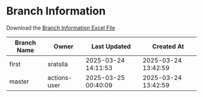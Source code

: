 # Branch Information

Download the [Branch Information Excel File](branch_info.xlsx)

| Branch Name | Owner | Last Updated | Created At |
|---|---|---|---|
| first | sratslla | 2025-03-24 14:11:53 | 2025-03-24 13:42:59 |
| master | actions-user | 2025-03-25 00:40:09 | 2025-03-24 13:42:59 |
